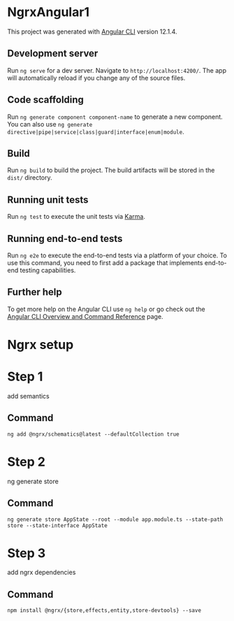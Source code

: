 # NgrxAngular1

This project was generated with [Angular CLI](https://github.com/angular/angular-cli) version 12.1.4.

## Development server

Run `ng serve` for a dev server. Navigate to `http://localhost:4200/`. The app will automatically reload if you change any of the source files.

## Code scaffolding

Run `ng generate component component-name` to generate a new component. You can also use `ng generate directive|pipe|service|class|guard|interface|enum|module`.

## Build

Run `ng build` to build the project. The build artifacts will be stored in the `dist/` directory.

## Running unit tests

Run `ng test` to execute the unit tests via [Karma](https://karma-runner.github.io).

## Running end-to-end tests

Run `ng e2e` to execute the end-to-end tests via a platform of your choice. To use this command, you need to first add a package that implements end-to-end testing capabilities.

## Further help

To get more help on the Angular CLI use `ng help` or go check out the [Angular CLI Overview and Command Reference](https://angular.io/cli) page.

# Ngrx setup 

# Step 1
add semantics

## Command
```
ng add @ngrx/schematics@latest --defaultCollection true
```

# Step 2
ng generate store

## Command
```
ng generate store AppState --root --module app.module.ts --state-path store --state-interface AppState
```
# Step 3
add ngrx dependencies

## Command
```
npm install @ngrx/{store,effects,entity,store-devtools} --save
```
